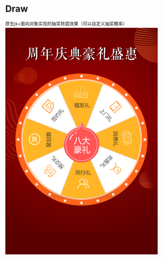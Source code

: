 # Draw
原生js+面向对象实现的抽奖转盘效果（可以自定义抽奖概率）
<img src="https://github.com/shentaochok/Draw/blob/master/images/view.png">
